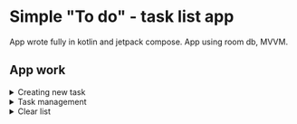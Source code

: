 # Simple "To do" - task list app

App wrote fully in kotlin and jetpack compose. App using room db, MVVM.

## App work

<details>
<summary>Creating new task</summary>
	
### Creating new task and reasoults
<img src="https://github.com/user-attachments/assets/dc80efd3-9696-4b31-a034-58d29e782846" width="500">

</details>


<details>
<summary>Task management</summary>

### After click on check square, task mark as done and move to history
<img src="https://github.com/user-attachments/assets/6e46ce3e-fcfc-4629-9c99-26ec011d7564" width="500">

### Task moved to the hisory
<img src="https://github.com/user-attachments/assets/7076ceec-f24d-4d6e-92df-b16d4021d59d" width="500">

### Task manage option
First screen include option from un-done task, second from done.<br />
<img src="https://github.com/user-attachments/assets/8e36bd3e-a0ed-4394-9385-8c3f878634b1" width="500">

</details>

<details>
<summary>Clear list</summary>
	
### Clear all button remove all tasks, include done.
<img src="https://github.com/user-attachments/assets/c8e20968-2c18-40e0-87c0-2df3d99eedae" width="250"><br />
Remove button works<br />
<img src="https://github.com/user-attachments/assets/c9d34d96-29af-4a76-96b8-d618875d120b" width="500">


#### Before
<img src="https://github.com/user-attachments/assets/46ea1181-2a00-438a-8dc7-5670d2621b1e" width="500">

#### After
<img src="https://github.com/user-attachments/assets/444c759d-6d5e-4d05-8ef2-8a55c441cd2d" width="500">


</details>
